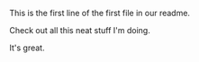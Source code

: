 This is the first line of the first file in our readme.

Check out all this neat stuff I'm doing.

It's great.
